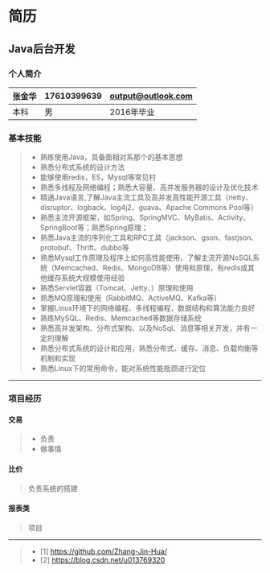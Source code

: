 # 简历
## Java后台开发
### 个人简介
| 张金华        | 17610399639   |  output@outlook.com  |
| --------   | ----- | ----  |
|本科      | 男 |   2016年毕业     |

### 基本技能

> * 熟练使用Java，具备面相对系那个的基本思想
> * 熟悉分布式系统的设计方法
> * 能够使用redis，ES，Mysql等常见村
> * 熟悉多线程及网络编程；熟悉大容量、高并发服务器的设计及优化技术
> * 精通Java语言,了解Java主流工具及高并发高性能开源工具（netty、disruptor、logback、log4j2、guava、Apache Commons Pool等）
> * 熟悉主流开源框架，如Spring、SpringMVC、MyBatis、Activity、SpringBoot等；熟悉Spring原理；
> * 熟悉Java主流的序列化工具和RPC工具（jackson、gson、fastjson、protobuf、Thrift、dubbo等
>* 熟悉Mysql工作原理及程序上如何高性能使用，了解主流开源NoSQL系统（Memcached、Redis、MongoDB等）使用和原理，有redis或其他缓存系统大规模使用经验
>* 熟悉Servlet容器（Tomcat、Jetty、）原理和使用
>* 熟悉MQ原理和使用（RabbitMQ、ActiveMQ、Kafka等）
>* 掌握Linux环境下的网络编程、多线程编程，数据结构和算法能力良好
>* 熟练MySQL、Redis、Memcached等数据存储系统
>* 熟悉高并发架构、分布式架构、以及NoSql、消息等相关开发，并有一定的理解
>* 熟悉分布式系统的设计和应用，熟悉分布式、缓存、消息、负载均衡等机制和实现
>* 熟悉Linux下的常用命令，能对系统性能瓶颈进行定位

------

### 项目经历

#### 交易

> * 负责
> * 做事情

#### 比价
> 负责系统的搭建

#### 报表类
> 项目

------
>* [1] https://github.com/Zhang-Jin-Hua/
>* [2] https://blog.csdn.net/u013769320
